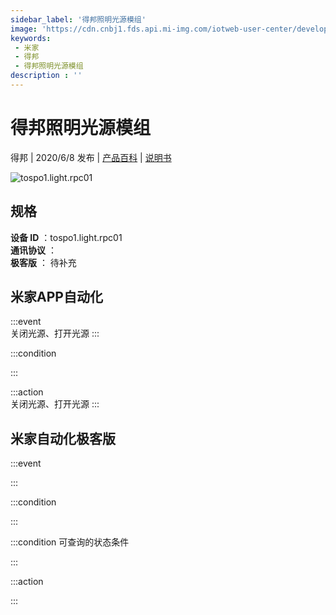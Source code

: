 ```yaml
---
sidebar_label: '得邦照明光源模组'
image: 'https://cdn.cnbj1.fds.api.mi-img.com/iotweb-user-center/developer_1678870952281jf5qxHo9.png?GalaxyAccessKeyId=AKVGLQWBOVIRQ3XLEW&Expires=9223372036854775807&Signature=FCmRxY9rHZclhv/HUK6kc7mkL18='
keywords: 
 - 米家
 - 得邦
 - 得邦照明光源模组
description : ''
---
```

# 得邦照明光源模组

得邦 | 2020/6/8 发布 | [产品百科](https://home.mi.com/webapp/content/baike/product/index.html?model=tospo1.light.rpc01/) | [说明书](https://home.mi.com/views/introduction.html?model=tospo1.light.rpc01&region=cn)

![tospo1.light.rpc01](https://cdn.cnbj1.fds.api.mi-img.com/iotweb-user-center/developer_1678870952281jf5qxHo9.png?GalaxyAccessKeyId=AKVGLQWBOVIRQ3XLEW&Expires=9223372036854775807&Signature=FCmRxY9rHZclhv/HUK6kc7mkL18=)

## 规格  
> 
**设备 ID** ：tospo1.light.rpc01  
**通讯协议** ：  
**极客版**  ： 待补充 


## 米家APP自动化  

:::event  
关闭光源、打开光源
:::

:::condition  

:::

:::action   
关闭光源、打开光源
:::

## 米家自动化极客版  

:::event  

:::

:::condition  

:::

:::condition 可查询的状态条件  

:::

:::action  

:::

        

